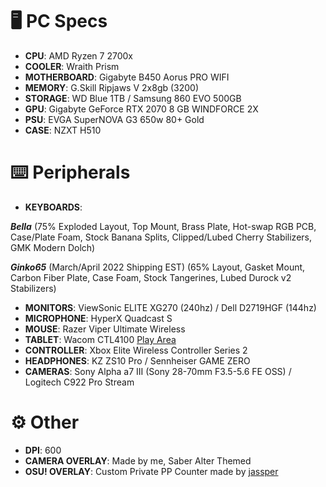 # 🖥️ PC Specs
- **CPU**: AMD Ryzen 7 2700x
- **COOLER**: Wraith Prism
- **MOTHERBOARD**: Gigabyte B450 Aorus PRO WIFI
- **MEMORY**: G.Skill Ripjaws V 2x8gb (3200)
- **STORAGE**: WD Blue 1TB / Samsung 860 EVO 500GB
- **GPU**: Gigabyte GeForce RTX 2070 8 GB WINDFORCE 2X
- **PSU**: EVGA SuperNOVA G3 650w 80+ Gold
- **CASE**: NZXT H510

# ⌨️ Peripherals
* **KEYBOARDS**: 

***Bella*** (75% Exploded Layout, Top Mount, Brass Plate, Hot-swap RGB PCB, Case/Plate Foam, Stock Banana Splits, Clipped/Lubed Cherry Stabilizers, GMK Modern Dolch)

***Ginko65*** (March/April 2022 Shipping EST) (65% Layout, Gasket Mount, Carbon Fiber Plate, Case Foam, Stock Tangerines, Lubed Durock v2 Stabilizers)
* **MONITORS**: ViewSonic ELITE XG270 (240hz) / Dell D2719HGF (144hz)
* **MICROPHONE**: HyperX Quadcast S
* **MOUSE**: Razer Viper Ultimate Wireless
* **TABLET**: Wacom CTL4100 [Play Area](https://imgur.com/a/FaFj2Zm)
* **CONTROLLER**: Xbox Elite Wireless Controller Series 2
* **HEADPHONES**: KZ ZS10 Pro / Sennheiser GAME ZERO
* **CAMERAS**: Sony Alpha a7 III (Sony 28-70mm F3.5-5.6 FE OSS) / Logitech C922 Pro Stream

# ⚙️ Other
- **DPI**: 600
- **CAMERA OVERLAY**: Made by me, Saber Alter Themed
- **OSU! OVERLAY**: Custom Private PP Counter made by [jassper](https://www.twitch.tv/jassper0)
